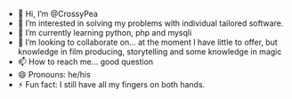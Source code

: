 - 👋 Hi, I’m @CrossyPea
- 👀 I’m interested in solving my problems with individual tailored software.
- 🌱 I’m currently learning python, php and mysqli
- 💞️ I’m looking to collaborate on... at the moment I have little to offer, but knowledge in film producing, storytelling and some knowledge in magic
- 📫 How to reach me... good question 
- 😄 Pronouns: he/his
- ⚡ Fun fact: I still have all my fingers on both hands.

<!---
CrossyPea/CrossyPea is a ✨ special ✨ repository because its `README.md` (this file) appears on your GitHub profile.
You can click the Preview link to take a look at your changes.
--->
